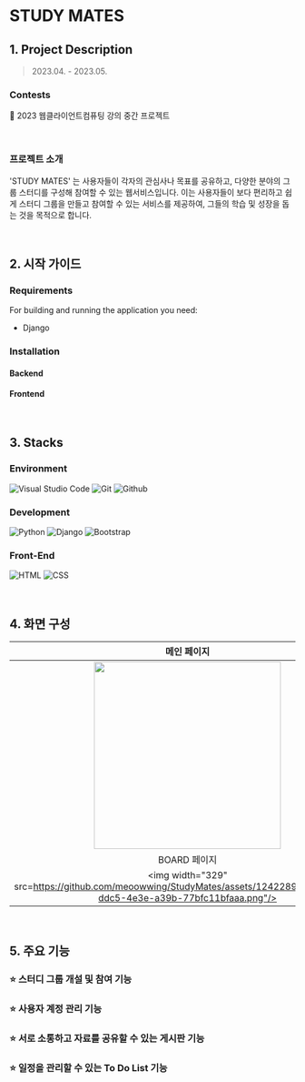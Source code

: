 # STUDY MATES

## 1. Project Description
> 2023.04. - 2023.05.

### Contests
📌 2023 웹클라이언트컴퓨팅 강의 중간 프로젝트

<br>

### 프로젝트 소개
'STUDY MATES' 는 사용자들이 각자의 관심사나 목표를 공유하고, 다양한 분야의 그룹 스터디를 구성해 참여할 수 있는 웹서비스입니다.
이는 사용자들이 보다 편리하고 쉽게 스터디 그룹을 만들고 참여할 수 있는 서비스를 제공하여, 그들의 학습 및 성장을 돕는 것을 목적으로 합니다.

<br>

## 2. 시작 가이드
### Requirements
For building and running the application you need:
- Django

### Installation

#### Backend

#### Frontend

<br>

## 3. Stacks

### Environment
![Visual Studio Code](https://img.shields.io/badge/Visual%20Studio%20Code-007ACC?style=for-the-badge&logo=Visual%20Studio%20Code&logoColor=white)
![Git](https://img.shields.io/badge/Git-F05032?style=for-the-badge&logo=Git&logoColor=white)
![Github](https://img.shields.io/badge/GitHub-181717?style=for-the-badge&logo=GitHub&logoColor=white)

### Development
![Python](https://img.shields.io/badge/python-3776AB?style=for-the-badge&logo=python&logoColor=white)
![Django](https://img.shields.io/badge/django-092E20?style=for-the-badge&logo=django&logoColor=white)
![Bootstrap](https://img.shields.io/badge/Bootstrap-7952B3?style=for-the-badge&logo=Bootstrap&logoColor=white)

### Front-End
![HTML](https://img.shields.io/badge/HTML5-E34F26?style=for-the-badge&logo=html5&logoColor=white)
![CSS](https://img.shields.io/badge/css-1572B6?style=for-the-badge&logo=css3&logoColor=white)

<br>

## 4. 화면 구성
| 메인 페이지  |  JOIN 페이지   |
| :-------------------------------------------: | :------------: |
|  <img width="329" src="https://github.com/meoowwing/StudyMates/assets/124228910/2658ce1a-64fb-40a9-a172-8316b4664a1c.png"/> | <img width="329" src="https://github.com/meoowwing/StudyMates/assets/124228910/ae79824f-c483-4ed8-bd2d-e13112080d01.png"/>|
| BOARD 페이지  |  ToDoList 페이지   |
| <img width="329" src=https://github.com/meoowwing/StudyMates/assets/124228910/1e3a222f-ddc5-4e3e-a39b-77bfc11bfaaa.png"/> | <img width="329" src=https://github.com/meoowwing/StudyMates/assets/124228910/26c48625-a1a5-4309-b2b3-709a645f900b.png"/>



<br>

## 5. 주요 기능

### ⭐️ 스터디 그룹 개설 및 참여 기능

### ⭐️ 사용자 계정 관리 기능

### ⭐️ 서로 소통하고 자료를 공유할 수 있는 게시판 기능

### ⭐️ 일정을 관리할 수 있는 To Do List 기능
